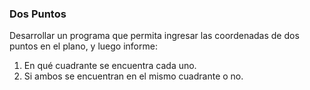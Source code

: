 ### Dos Puntos

Desarrollar un programa que permita ingresar las coordenadas de dos puntos en el plano, y luego informe:

1. En qué cuadrante se encuentra cada uno.
2. Si ambos se encuentran en el mismo cuadrante o no.
